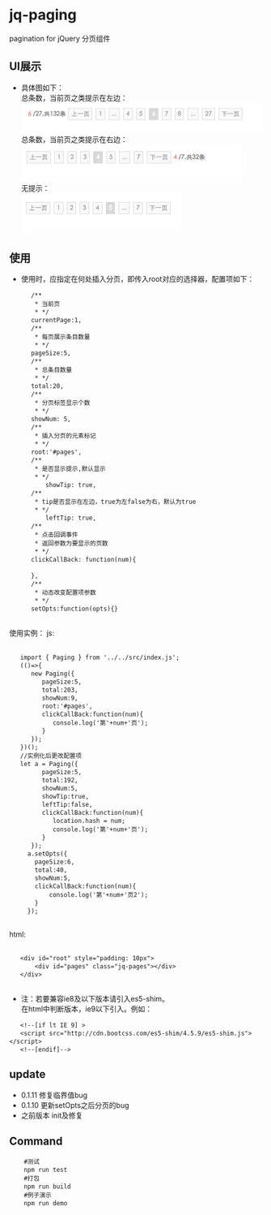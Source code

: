 # jq-paging
 pagination for jQuery 
 分页组件
## UI展示
 - 具体图如下：    
   总条数，当前页之类提示在左边：  
   <img src="./img/tip-left.png" />    
   总条数，当前页之类提示在右边：   
   <img src="./img/tip-right.png" />    
   无提示：  
   <img src="./img/tip-no.png" />  
   
## 使用
 - 使用时，应指定在何处插入分页，即传入root对应的选择器，配置项如下：
 
 ```
       /**
        * 当前页
        * */
       currentPage:1,
       /**
        * 每页展示条目数量
        * */
       pageSize:5,
       /**
        * 总条目数量
        * */
       total:20,
       /**
        * 分页标签显示个数
        * */
       showNum: 5,
       /**
        * 插入分页的元素标记
        * */
       root:'#pages',
       /**
        * 是否显示提示,默认显示
        * */
           showTip: true,
       /**
        * tip是否显示在左边，true为左false为右，默认为true
        * */
           leftTip: true,
       /**
        * 点击回调事件
        * 返回参数为要显示的页数
        * */
       clickCallBack: function(num){
   
       },
       /**
        * 动态改变配置项参数
        * */
       setOpts:function(opts){}
       
 ```
 使用实例：
 js:
 
 ```
 
    import { Paging } from '../../src/index.js';
    (()=>{
       new Paging({
          pageSize:5,
          total:203,
          showNum:9,
          root:'#pages',
          clickCallBack:function(num){
             console.log('第'+num+'页');
          }
       });
    })();
    //实例化后更改配置项
    let a = Paging({
          pageSize:5,
          total:192,
          showNum:5,
          showTip:true,
          leftTip:false,
          clickCallBack:function(num){
             location.hash = num;
             console.log('第'+num+'页');
          }
       });
      a.setOpts({
        pageSize:6,
        total:40,
        showNum:5,
        clickCallBack:function(num){
            console.log('第'+num+'页2');
        }
      });  
      
 ```
 html:
 
 ```
 
    <div id="root" style="padding: 10px">
        <div id="pages" class="jq-pages"></div>
    </div>
    
 ```
 - 注：若要兼容ie8及以下版本请引入es5-shim。    
   在html中判断版本，ie9以下引入。例如：    
  
  ```
     <!--[if lt IE 9] >
     <script src="http://cdn.bootcss.com/es5-shim/4.5.9/es5-shim.js"></script>
     <!--[endif]-->
  
  ```
## update

   - 0.1.11 修复临界值bug
   - 0.1.10 更新setOpts之后分页的bug
   - 之前版本 init及修复 

## Command

```
	#测试	
	npm run test	
	#打包	
	npm run build	
	#例子演示	
	npm run demo	
```
